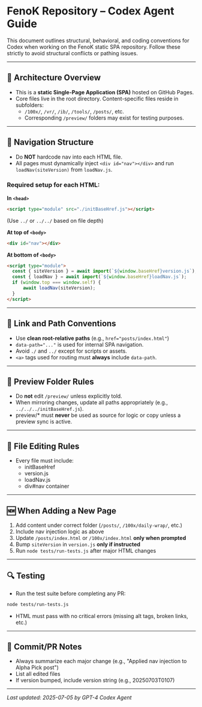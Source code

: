 # FenoK Repository – Codex Agent Guide

This document outlines structural, behavioral, and coding conventions for Codex when working on the FenoK static SPA repository. Follow these strictly to avoid structural conflicts or pathing issues.

---

## 🔧 Architecture Overview

- This is a **static Single-Page Application (SPA)** hosted on GitHub Pages.
- Core files live in the root directory. Content-specific files reside in subfolders:
  - `/100x/`, `/vr/`, `/ib/`, `/tools/`, `/posts/`, etc.
  - Corresponding `/preview/` folders may exist for testing purposes.

---

## 🧭 Navigation Structure

- Do **NOT** hardcode nav into each HTML file.
- All pages must dynamically inject `<div id="nav"></div>` and run `loadNav(siteVersion)` from `loadNav.js`.

### Required setup for each HTML:

**In `<head>`**
```html
<script type="module" src="./initBaseHref.js"></script>
```
(Use `../` or `../../` based on file depth)

**At top of `<body>`**
```html
<div id="nav"></div>
```

**At bottom of `<body>`**
```html
<script type="module">
  const { siteVersion } = await import(`${window.baseHref}version.js`);
  const { loadNav } = await import(`${window.baseHref}loadNav.js`);
  if (window.top === window.self) {
      await loadNav(siteVersion);
  }
</script>
```

---

## 📌 Link and Path Conventions

- Use **clean root-relative paths** (e.g., `href="posts/index.html"`)
- `data-path="..."` is used for internal SPA navigation.
- Avoid `./` and `../` except for scripts or assets.
- `<a>` tags used for routing must **always** include `data-path`.

---

## 📁 Preview Folder Rules

- Do **not** edit `/preview/` unless explicitly told.
- When mirroring changes, update all paths appropriately (e.g., `../../../initBaseHref.js`).
- preview/* must **never** be used as source for logic or copy unless a preview sync is active.

---

## 📄 File Editing Rules

- Every file must include:
  - initBaseHref
  - version.js
  - loadNav.js
  - div#nav container

---

## 🆕 When Adding a New Page

1. Add content under correct folder (`/posts/`, `/100x/daily-wrap/`, etc.)
2. Include nav injection logic as above
3. Update `/posts/index.html` or `/100x/index.html` **only when prompted**
4. Bump `siteVersion` in `version.js` **only if instructed**
5. Run `node tests/run-tests.js` after major HTML changes

---

## 🔍 Testing

- Run the test suite before completing any PR:
```bash
node tests/run-tests.js
```
- HTML must pass with no critical errors (missing alt tags, broken links, etc.)

---

## 📄 Commit/PR Notes

- Always summarize each major change (e.g., "Applied nav injection to Alpha Pick post")
- List all edited files
- If version bumped, include version string (e.g., 20250703T0107)

---

_Last updated: 2025-07-05 by GPT-4 Codex Agent_

